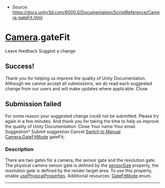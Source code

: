 * Source: https://docs.unity3d.com/6000.0/Documentation/ScriptReference/Camera-gateFit.html

#  [Camera](https://docs.unity3d.com/6000.0/Documentation/ScriptReference/Camera.html).gateFit
Leave feedback
Suggest a change
## Success!
Thank you for helping us improve the quality of Unity Documentation. Although we cannot accept all submissions, we do read each suggested change from our users and will make updates where applicable.
Close
## Submission failed
For some reason your suggested change could not be submitted. Please <a>try again</a> in a few minutes. And thank you for taking the time to help us improve the quality of Unity Documentation.
Close
Your name Your email Suggestion* Submit suggestion
Cancel
[Switch to Manual](https://docs.unity3d.com/6000.0/Documentation/Manual/class-Camera.html "Go to Camera Component in the Manual")
[Camera.GateFitMode](https://docs.unity3d.com/6000.0/Documentation/ScriptReference/Camera.GateFitMode.html) gateFit; 
### Description
There are two gates for a camera, the sensor gate and the resolution gate. The physical camera sensor gate is defined by the [sensorSize](https://docs.unity3d.com/6000.0/Documentation/ScriptReference/Camera-sensorSize.html) property, the resolution gate is defined by the render target area.
To use this property, enable [usePhysicalProperties](https://docs.unity3d.com/6000.0/Documentation/ScriptReference/Camera-usePhysicalProperties.html). Additional resources: [GateFitMode](https://docs.unity3d.com/6000.0/Documentation/ScriptReference/Camera.GateFitMode.html) enum.
* * *
